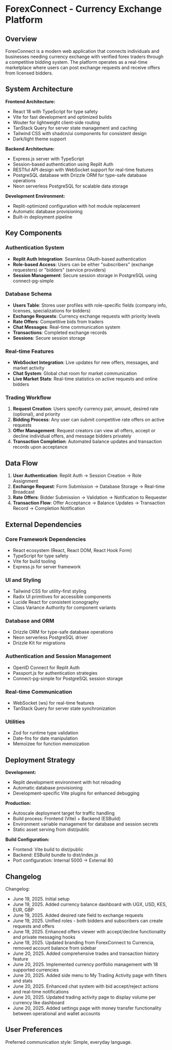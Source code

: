 # ForexConnect - Currency Exchange Platform

## Overview

ForexConnect is a modern web application that connects individuals and businesses needing currency exchange with verified forex traders through a competitive bidding system. The platform operates as a real-time marketplace where users can post exchange requests and receive offers from licensed bidders.

## System Architecture

**Frontend Architecture:**
- React 18 with TypeScript for type safety
- Vite for fast development and optimized builds
- Wouter for lightweight client-side routing
- TanStack Query for server state management and caching
- Tailwind CSS with shadcn/ui components for consistent design
- Dark/light theme support

**Backend Architecture:**
- Express.js server with TypeScript
- Session-based authentication using Replit Auth
- RESTful API design with WebSocket support for real-time features
- PostgreSQL database with Drizzle ORM for type-safe database operations
- Neon serverless PostgreSQL for scalable data storage

**Development Environment:**
- Replit-optimized configuration with hot module replacement
- Automatic database provisioning
- Built-in deployment pipeline

## Key Components

### Authentication System
- **Replit Auth Integration**: Seamless OAuth-based authentication
- **Role-based Access**: Users can be either "subscribers" (exchange requesters) or "bidders" (service providers)
- **Session Management**: Secure session storage in PostgreSQL using connect-pg-simple

### Database Schema
- **Users Table**: Stores user profiles with role-specific fields (company info, licenses, specializations for bidders)
- **Exchange Requests**: Currency exchange requests with priority levels
- **Rate Offers**: Competitive bids from traders
- **Chat Messages**: Real-time communication system
- **Transactions**: Completed exchange records
- **Sessions**: Secure session storage

### Real-time Features
- **WebSocket Integration**: Live updates for new offers, messages, and market activity
- **Chat System**: Global chat room for market communication
- **Live Market Stats**: Real-time statistics on active requests and online bidders

### Trading Workflow
1. **Request Creation**: Users specify currency pair, amount, desired rate (optional), and priority
2. **Bidding Process**: Any user can submit competitive rate offers on active requests
3. **Offer Management**: Request creators can view all offers, accept or decline individual offers, and message bidders privately
4. **Transaction Completion**: Automated balance updates and transaction records upon acceptance

## Data Flow

1. **User Authentication**: Replit Auth → Session Creation → Role Assignment
2. **Exchange Request**: Form Submission → Database Storage → Real-time Broadcast
3. **Rate Offers**: Bidder Submission → Validation → Notification to Requester
4. **Transaction Flow**: Offer Acceptance → Balance Updates → Transaction Record → Completion Notification

## External Dependencies

### Core Framework Dependencies
- React ecosystem (React, React DOM, React Hook Form)
- TypeScript for type safety
- Vite for build tooling
- Express.js for server framework

### UI and Styling
- Tailwind CSS for utility-first styling
- Radix UI primitives for accessible components
- Lucide React for consistent iconography
- Class Variance Authority for component variants

### Database and ORM
- Drizzle ORM for type-safe database operations
- Neon serverless PostgreSQL driver
- Drizzle Kit for migrations

### Authentication and Session Management
- OpenID Connect for Replit Auth
- Passport.js for authentication strategies
- Connect-pg-simple for PostgreSQL session storage

### Real-time Communication
- WebSocket (ws) for real-time features
- TanStack Query for server state synchronization

### Utilities
- Zod for runtime type validation
- Date-fns for date manipulation
- Memoizee for function memoization

## Deployment Strategy

**Development:**
- Replit development environment with hot reloading
- Automatic database provisioning
- Development-specific Vite plugins for enhanced debugging

**Production:**
- Autoscale deployment target for traffic handling
- Build process: Frontend (Vite) + Backend (ESBuild)
- Environment variable management for database and session secrets
- Static asset serving from dist/public

**Build Configuration:**
- Frontend: Vite build to dist/public
- Backend: ESBuild bundle to dist/index.js
- Port configuration: Internal 5000 → External 80

## Changelog

Changelog:
- June 19, 2025. Initial setup
- June 19, 2025. Added currency balance dashboard with UGX, USD, KES, EUR, GBP
- June 19, 2025. Added desired rate field to exchange requests
- June 19, 2025. Unified roles - both bidders and subscribers can create requests and offers
- June 19, 2025. Enhanced offers viewer with accept/decline functionality and private messaging hooks
- June 19, 2025. Updated branding from ForexConnect to Currencia, removed account balance from sidebar
- June 20, 2025. Added comprehensive trades and transaction history feature
- June 20, 2025. Implemented currency portfolio management with 18 supported currencies
- June 20, 2025. Added side menu to My Trading Activity page with filters and stats
- June 20, 2025. Enhanced chat system with bid accept/reject actions and real-time notifications
- June 20, 2025. Updated trading activity page to display volume per currency like dashboard
- June 20, 2025. Added settings page with money transfer functionality between operational and wallet accounts

## User Preferences

Preferred communication style: Simple, everyday language.